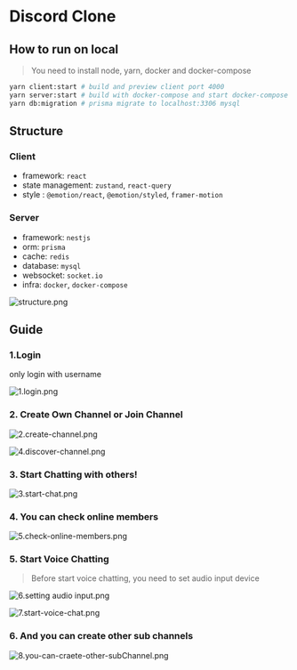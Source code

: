 # Discord Clone

## How to run on local

> You need to install node, yarn, docker and docker-compose

```bash
yarn client:start # build and preview client port 4000
yarn server:start # build with docker-compose and start docker-compose (server:80, mysql:3306, redis:6379)
yarn db:migration # prisma migrate to localhost:3306 mysql
```

## Structure

### Client

- framework: `react`
- state management: `zustand`, `react-query`
- style : `@emotion/react`, `@emotion/styled`, `framer-motion`

### Server

- framework: `nestjs`
- orm: `prisma`
- cache: `redis`
- database: `mysql`
- websocket: `socket.io`
- infra: `docker`, `docker-compose`

![structure.png](img%2Fstructure.png)


## Guide 

### 1.Login

only login with username

![1.login.png](img%2F1.login.png)

### 2. Create Own Channel or Join Channel

![2.create-channel.png](img%2F2.create-channel.png)

![4.discover-channel.png](img%2F4.discover-channel.png)

### 3. Start Chatting with others!

![3.start-chat.png](img%2F3.start-chat.png)

### 4. You can check online members

![5.check-online-members.png](img%2F5.check-online-members.png)

### 5. Start Voice Chatting

> Before start voice chatting, you need to set audio input device

![6.setting audio input.png](img%2F6.setting%20audio%20input.png)

![7.start-voice-chat.png](img%2F7.start-voice-chat.png)

### 6. And you can create other sub channels

![8.you-can-craete-other-subChannel.png](img%2F8.you-can-craete-other-subChannel.png)

